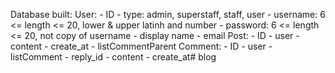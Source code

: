 Database built:
User:
    - ID
    - type: admin, superstaff, staff, user
    - username: 6 <= length <= 20, lower & upper latinh and number 
    - password: 6 <= length <= 20, not copy of username
    - display name
    - email
Post:
    - ID
    - user
    - content
    - create_at
    - listCommentParent
Comment:
    - ID
    - user
    - listComment
    - reply_id
    - content
    - create_at#   b l o g  
 